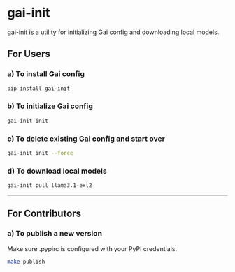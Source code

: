 # gai-init

gai-init is a utility for initializing Gai config and downloading local models.

## For Users

### a) To install Gai config

```bash
pip install gai-init
```

### b) To initialize Gai config

```bash
gai-init init
```

### c) To delete existing Gai config and start over

```bash
gai-init init --force
```

### d) To download local models

```bash
gai-init pull llama3.1-exl2
```

---

## For Contributors

### a) To publish a new version

Make sure .pypirc is configured with your PyPI credentials.

```bash
make publish
```
